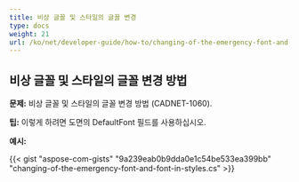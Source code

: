 ```yaml
---
title: 비상 글꼴 및 스타일의 글꼴 변경 
type: docs
weight: 21
url: /ko/net/developer-guide/how-to/changing-of-the-emergency-font-and-font-in-styles/
---
```


## **비상 글꼴 및 스타일의 글꼴 변경 방법**

**문제:** 비상 글꼴 및 스타일의 글꼴 변경 방법 (CADNET-1060).

**팁:** 이렇게 하려면 도면의 DefaultFont 필드를 사용하십시오.

**예시:**

{{< gist "aspose-com-gists" "9a239eab0b9dda0e1c54be533ea399bb" "changing-of-the-emergency-font-and-font-in-styles.cs" >}}
